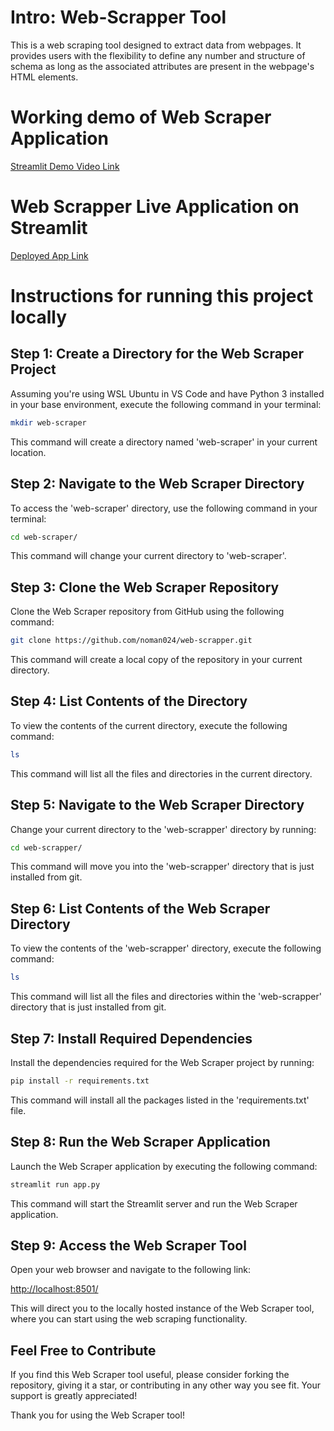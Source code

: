 # Intro: Web-Scrapper Tool
This is a web scraping tool designed to extract data from webpages. It provides users with the flexibility to define any number and structure of schema as long as the associated attributes are present in the webpage's HTML elements.

# Working demo of Web Scraper Application
[Streamlit Demo Video Link](https://drive.google.com/drive/folders/1b4JbdxkGCsisUacBMhtx9u4HAaxptWtY?usp=sharing)

# Web Scrapper Live Application on Streamlit
[Deployed App Link](https://web-scrapper-noman.streamlit.app/)

# Instructions for running this project locally
## Step 1: Create a Directory for the Web Scraper Project

Assuming you're using WSL Ubuntu in VS Code and have Python 3 installed in your base environment, execute the following command in your terminal:

```bash
mkdir web-scraper
```
This command will create a directory named 'web-scraper' in your current location.

## Step 2: Navigate to the Web Scraper Directory

To access the 'web-scraper' directory, use the following command in your terminal:

```bash
cd web-scraper/
```
This command will change your current directory to 'web-scraper'.
## Step 3: Clone the Web Scraper Repository

Clone the Web Scraper repository from GitHub using the following command:

```bash
git clone https://github.com/noman024/web-scrapper.git
```
This command will create a local copy of the repository in your current directory.

## Step 4: List Contents of the Directory

To view the contents of the current directory, execute the following command:

```bash
ls
```
This command will list all the files and directories in the current directory.
## Step 5: Navigate to the Web Scraper Directory

Change your current directory to the 'web-scrapper' directory by running:

```bash
cd web-scrapper/
```
This command will move you into the 'web-scrapper' directory that is just installed from git.
## Step 6: List Contents of the Web Scraper Directory

To view the contents of the 'web-scrapper' directory, execute the following command:

```bash
ls
```
This command will list all the files and directories within the 'web-scrapper' directory that is just installed from git.

## Step 7: Install Required Dependencies

Install the dependencies required for the Web Scraper project by running:

```bash
pip install -r requirements.txt
```
This command will install all the packages listed in the 'requirements.txt' file.

## Step 8: Run the Web Scraper Application

Launch the Web Scraper application by executing the following command:

```bash
streamlit run app.py
```
This command will start the Streamlit server and run the Web Scraper application.

## Step 9: Access the Web Scraper Tool

Open your web browser and navigate to the following link:

[http://localhost:8501/](http://localhost:8501/)

This will direct you to the locally hosted instance of the Web Scraper tool, where you can start using the web scraping functionality.

## Feel Free to Contribute

If you find this Web Scraper tool useful, please consider forking the repository, giving it a star, or contributing in any other way you see fit. Your support is greatly appreciated!

Thank you for using the Web Scraper tool!
